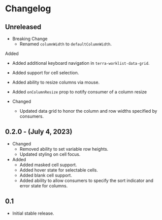 # Changelog

## Unreleased
* Breaking Change
  * Renamed `columnWidth` to `defaultColumnWidth`.
  
Added
 * Added additional keyboard navigation in `terra-worklist-data-grid`.
 * Added support for cell selection.
 * Added ability to resize columns via mouse.
 * Added `onColumnResize` prop to notify consumer of a column resize

* Changed
  * Updated data grid to honor the column and row widths specified by consumers.

## 0.2.0 - (July 4, 2023)

* Changed
  * Removed ability to set variable row heights.
  * Updated styling on cell focus.
* Added
  * Added masked cell support.
  * Added hover state for selectable cells.
  * Added blank cell support.
  * Added ability to allow consumers to specify the sort indicator and error state for columns.

## 0.1
  * Initial stable release.
